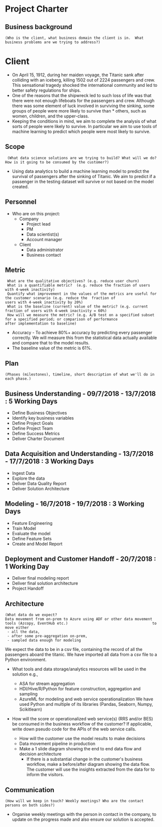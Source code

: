 # Project Charter

## Business background

    (Who is the client, what business domain the client is in.  What business problems are we trying to address?)

# Client 

* On April 15, 1912, during her maiden voyage, the Titanic sank after colliding with an iceberg, killing 1502 out of 2224 passengers and crew. This sensational tragedy shocked the international community and led to better safety regulations for ships.
* One of the reasons that the shipwreck led to such loss of life was that there were not enough lifeboats for the passengers and crew. Although there was some element of luck involved in surviving the sinking, some groups of people were more likely to survive than      * others, such as women, children, and the upper-class.
* Keeping the conditions in mind, we aim to complete the analysis of what sorts of people were likely to survive. In particular we aim   to use tools of machine learning to predict which people were most likely to survive. 

## Scope
     (What data science solutions are we trying to build? What will we do? How is it going to be consumed by the customer?)
* Using data analytics to build a machine learning model to predict the survival of passengers after the sinking of Titanic. We aim to predict if a passenger in the testing dataset will survive or not based on the model created. 

## Personnel
* Who are on this project:
	* Company
		* Project lead
		* PM
		* Data scientist(s)
		* Account manager
	* Client
		* Data administrator
		* Business contact
	
## Metric
     What are the qualitative objectives? (e.g. reduce user churn)
     What is a quantifiable metric?  (e.g. reduce the fraction of users with 4-week inactivity)
     Quantify what improvement in the values of the metrics are useful for the customer scenario (e.g. reduce the  fraction of                users with 4-week inactivity by 20%) 
     What is the baseline (current) value of the metric? (e.g. current fraction of users with 4-week inactivity = 60%)
     How will we measure the metric? (e.g. A/B test on a specified subset for a specified period; or comparison of performance                after implementation to baseline)
	      
	     
* Accuracy - To achieve 80%+ accuracy by predicting every passenger correctly. We will measure this from the statistical data actually     available and compare that to the model results. 
* The baseline value of the metric is 61%. 

             



## Plan
    (Phases (milestones), timeline, short description of what we'll do in each phase.) 

## Business Understanding - 09/7/2018 - 13/7/2018 : 5 Working Days 
* Define Business Objectives
* Identify key business variables 
* Define Project Goals 
* Define Project Team 
* Define Success Metrics
* Deliver Charter Document 

## Data Acquisition and Understanding - 13/7/2018 - 17/7/2018 : 3 Working Days 
* Ingest Data 
* Explore the data 
* Deliver Data Quality Report 
* Deliver Solution Architecture 

## Modeling - 16/7/2018 - 19/7/2018 : 3 Working Days 
* Feature Engineering 
* Train Model 
* Evaluate the model
* Define Feature Sets
* Create and Model Report 

## Deployment and Customer Handoff - 20/7/2018 : 1 Working Day
* Deliver final modeling report
* Deliver final solution architecture 
* Project Handoff


## Architecture
    (What data do we expect?
    Data movement from on-prem to Azure using ADF or other data movement tools (Azcopy, EventHub etc.)                                       to move either
     - all the data, 
     - after some pre-aggregation on-prem,
     - sampled data enough for modeling 
				    
 We expect the data to be in a csv file, containing the record of all the passengers aboard the titanic. 
 We have imported all data from a csv file to a Python environment.

* What tools and data storage/analytics resources will be used in the solution e.g.,
  * ASA for stream aggregation
  * HDI/Hive/R/Python for feature construction, aggregation and sampling
  * AzureML for modeling and web service operationalization
 We have used Python and multiple of its libraries (Pandas, Seaborn, Numpy, Scikitlearn)
 
* How will the score or operationalized web service(s) (RRS and/or BES) be consumed in the business workflow of the customer? If applicable, write down pseudo code for the APIs of the web service calls.
  * How will the customer use the model results to make decisions
  * Data movement pipeline in production
  * Make a 1 slide diagram showing the end to end data flow and decision architecture
    * If there is a substantial change in the customer's business workflow, make a before/after diagram showing the data flow.
   The customer will use the insights extracted from the data for to inform the visitors.

## Communication
    (How will we keep in touch? Weekly meetings? Who are the contact persons on both sides?)

* Organise weekly meetings with the person in contact in the company, to update on the progress made and also ensure our solution is accepted. 
